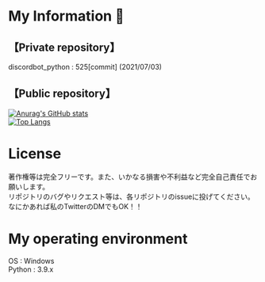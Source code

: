 # My Information 👋

<!--
**BonnetPonta/BonnetPonta** is a ✨ _special_ ✨ repository because its `README.md` (this file) appears on your GitHub profile.

Here are some ideas to get you started:

- 🔭 I’m currently working on ...
- 🌱 I’m currently learning ...
- 👯 I’m looking to collaborate on ...
- 🤔 I’m looking for help with ...
- 💬 Ask me about ...
- 📫 How to reach me: ...
- 😄 Pronouns: ...
- ⚡ Fun fact: ...
-->

## 【Private repository】  
discordbot_python : 525[commit]  (2021/07/03)  


## 【Public repository】  
[![Anurag's GitHub stats](https://github-readme-stats.vercel.app/api?username=BonnetPonta&show_icons=true&theme=radical&include_all_commits=true&count_private=true)](https://github.com/anuraghazra/github-readme-stats)  
[![Top Langs](https://github-readme-stats.vercel.app/api/top-langs/?username=BonnetPonta&layout=compact&theme=radical)](https://github.com/anuraghazra/github-readme-stats)  


# License  
著作権等は完全フリーです。また、いかなる損害や不利益など完全自己責任でお願いします。  
リポジトリのバグやリクエスト等は、各リポジトリのissueに投げてください。  
なにかあれば私のTwitterのDMでもOK！！  

# My operating environment  
OS : Windows  
Python : 3.9.x  
